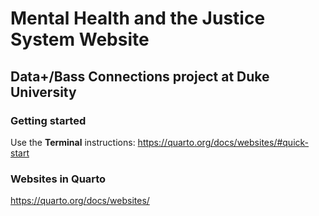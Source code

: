 # Mental Health and the Justice System Website
## Data+/Bass Connections project at Duke University

### Getting started

Use the **Terminal** instructions: https://quarto.org/docs/websites/#quick-start

### Websites in Quarto
https://quarto.org/docs/websites/



